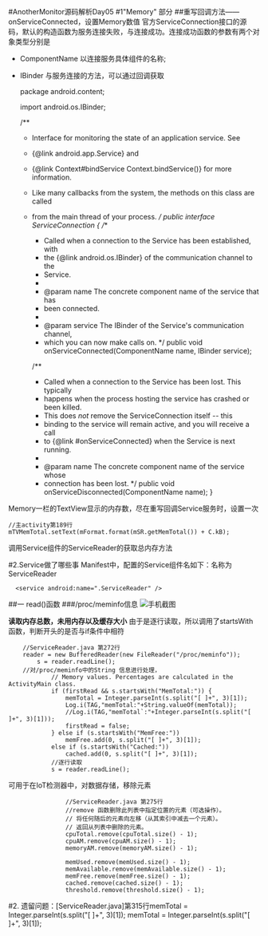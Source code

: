 #AnotherMonitor源码解析Day05
#1"Memory" 部分
##重写回调方法——onServiceConnected，设置Memory数值
官方ServiceConnection接口的源码，默认的构造函数为服务连接失败，与连接成功。连接成功函数的参数有两个对象类型分别是

- ComponentName 以连接服务具体组件的名称;
- IBinder 与服务连接的方法，可以通过回调获取


	package android.content;

	import android.os.IBinder;

	/**
	 * Interface for monitoring the state of an application service.  See
	 * {@link android.app.Service} and
	 * {@link Context#bindService Context.bindService()} for more information.
	 * <p>Like many callbacks from the system, the methods on this class are called
	 * from the main thread of your process.
	 */
	public interface ServiceConnection {
	    /**
	     * Called when a connection to the Service has been established, with
	     * the {@link android.os.IBinder} of the communication channel to the
	     * Service.
	     *
	     * @param name The concrete component name of the service that has
	     * been connected.
	     *
	     * @param service The IBinder of the Service's communication channel,
	     * which you can now make calls on.
	     */
	    public void onServiceConnected(ComponentName name, IBinder service);

	    /**
	     * Called when a connection to the Service has been lost.  This typically
	     * happens when the process hosting the service has crashed or been killed.
	     * This does <em>not</em> remove the ServiceConnection itself -- this
	     * binding to the service will remain active, and you will receive a call
	     * to {@link #onServiceConnected} when the Service is next running.
	     *
	     * @param name The concrete component name of the service whose
	     * connection has been lost.
	     */
	    public void onServiceDisconnected(ComponentName name);
	}
	 
Memory一栏的TextView显示的内存数，尽在重写回调Service服务时，设置一次

	//主activity第189行
	mTVMemTotal.setText(mFormat.format(mSR.getMemTotal()) + C.kB);
		
	
		

调用Service组件的ServiceReader的获取总内存方法
	
	
	
#2.Service做了哪些事
Manifest中，配置的Service组件名如下：名称为ServiceReader

	  <service android:name=".ServiceReader" />
##一 read()函数
###/proc/meminfo信息
![手机截图](/home/liu/图片/AM_proc_meminfo.png) 

**读取内存总数，未用内存以及缓存大小**
由于是逐行读取，所以调用了startsWith函数，判断开头的是否与if条件中相符


		//ServiceReader.java 第272行	
		reader = new BufferedReader(new FileReader("/proc/meminfo"));
			s = reader.readLine();
		//对/proc/meminfo中的String 信息进行处理，
				// Memory values. Percentages are calculated in the ActivityMain class.
				if (firstRead && s.startsWith("MemTotal:")) {
					memTotal = Integer.parseInt(s.split("[ ]+", 3)[1]);
					Log.i(TAG,"memTotal:"+String.valueOf(memTotal));
					//Log.i(TAG,"memTotal`:"+Integer.parseInt(s.split("[ ]+", 3)[1]));
					firstRead = false;
				} else if (s.startsWith("MemFree:"))
					memFree.add(0, s.split("[ ]+", 3)[1]);
				else if (s.startsWith("Cached:"))
					cached.add(0, s.split("[ ]+", 3)[1]);
				//逐行读取
				s = reader.readLine();
			
			
可用于在IoT检测器中，对数据存储，移除元素
					
					
					//ServiceReader.java 第275行
					//remove 函数删除此列表中指定位置的元素（可选操作）。
					// 将任何随后的元素向左移（从其索引中减去一个元素）。
					// 返回从列表中删除的元素。
					cpuTotal.remove(cpuTotal.size() - 1);
					cpuAM.remove(cpuAM.size() - 1);
					memoryAM.remove(memoryAM.size() - 1);
					
					memUsed.remove(memUsed.size() - 1);
					memAvailable.remove(memAvailable.size() - 1);
					memFree.remove(memFree.size() - 1);
					cached.remove(cached.size() - 1);
					threshold.remove(threshold.size() - 1);

#2. 遗留问题：[ServiceReader.java]第315行memTotal = Integer.parseInt(s.split("[ ]+", 3)[1]);
memTotal = Integer.parseInt(s.split("[ ]+", 3)[1]);